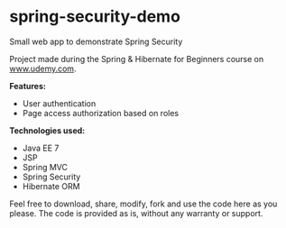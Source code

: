 # spring-security-demo
Small web app to demonstrate Spring Security

Project made during the Spring & Hibernate for Beginners course on www.udemy.com.

**Features:**
- User authentication
- Page access authorization based on roles

**Technologies used:**
- Java EE 7
- JSP
- Spring MVC
- Spring Security
- Hibernate ORM

Feel free to download, share, modify, fork and use the code here as you please.
The code is provided as is, without any warranty or support.
